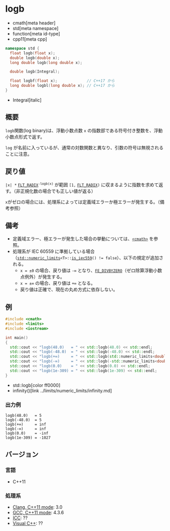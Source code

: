 # logb
* cmath[meta header]
* std[meta namespace]
* function[meta id-type]
* cpp11[meta cpp]

```cpp
namespace std {
  float logb(float x);
  double logb(double x);
  long double logb(long double x);

  double logb(Integral);

  float logbf(float x);             // C++17 から
  long double logbl(long double x); // C++17 から
}
```
* Integral[italic]

## 概要
`logb`関数(log binary)は、浮動小数点数 `x` の指数部である符号付き整数を、浮動小数点形式で返す。

`log` が名前に入っているが、通常の対数関数と異なり、引数の符号は無視されることに注意。


## 戻り値
`|x| *` [`FLT_RADIX`](/reference/cfloat/flt_radix.md)<code><sup>-logb(x)</sup></code> が範囲 `[1,` [`FLT_RADIX`](/reference/cfloat/flt_radix.md)`)` に収まるように指数を求めて返す。（非正規化数の場合でも正しい値が返る）

`x`がゼロの場合には、処理系によっては定義域エラーか極エラーが発生する。（備考参照）


## 備考
- 定義域エラー、極エラーが発生した場合の挙動については、[`<cmath>`](../cmath.md) を参照。
- 処理系が IEC 60559 に準拠している場合（[`std::numeric_limits`](../limits/numeric_limits.md)`<T>::`[`is_iec559`](../limits/numeric_limits/is_iec559.md)`() != false`）、以下の規定が追加される。
	- `x = ±0` の場合、戻り値は `-∞` となり、[`FE_DIVBYZERO`](../cfenv/fe_divbyzero.md)（ゼロ除算浮動小数点例外）が発生する。
	- `x = ±∞` の場合、戻り値は `+∞` となる。
	- 戻り値は正確で、現在の丸め方式に依存しない。


## 例
```cpp example
#include <cmath>
#include <limits>
#include <iostream>

int main()
{
  std::cout << "logb(48.0)   = " << std::logb(48.0) << std::endl;
  std::cout << "logb(-48.0)  = " << std::logb(-48.0) << std::endl;
  std::cout << "logb(+∞)     = " << std::logb(std::numeric_limits<double>::infinity()) << std::endl;
  std::cout << "logb(-∞)     = " << std::logb(-std::numeric_limits<double>::infinity()) << std::endl;
  std::cout << "logb(0.0)    = " << std::logb(0.0) << std::endl;
  std::cout << "logb(1e-309) = " << std::logb(1e-309) << std::endl;
}
```
* std::logb[color ff0000]
* infinity()[link ../limits/numeric_limits/infinity.md]

### 出力例
```
logb(48.0)   = 5
logb(-48.0)  = 5
logb(+∞)     = inf
logb(-∞)     = inf
logb(0.0)    = -inf
logb(1e-309) = -1027
```

## バージョン
### 言語
- C++11

### 処理系
- [Clang, C++11 mode](/implementation.md#clang): 3.0
- [GCC, C++11 mode](/implementation.md#gcc): 4.3.6
- [ICC](/implementation.md#icc): ??
- [Visual C++](/implementation.md#visual_cpp): ??

